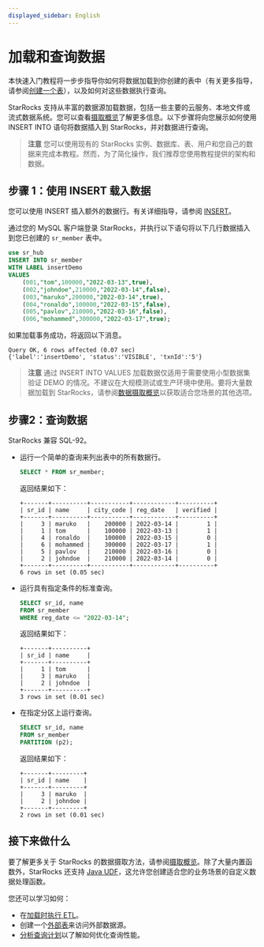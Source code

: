 ```yaml
---
displayed_sidebar: English
---
```


# 加载和查询数据

本快速入门教程将一步步指导你如何将数据加载到你创建的表中（有关更多指导，请参阅[创建一个表](../quick_start/Create_table.md)），以及如何对这些数据执行查询。

StarRocks 支持从丰富的数据源加载数据，包括一些主要的云服务、本地文件或流式数据系统。您可以查看[摄取概览](../loading/Loading_intro.md)了解更多信息。以下步骤将向您展示如何使用 INSERT INTO 语句将数据插入到 StarRocks，并对数据进行查询。

> **注意**
> 您可以使用现有的 StarRocks 实例、数据库、表、用户和您自己的数据来完成本教程。然而，为了简化操作，我们推荐您使用教程提供的架构和数据。

## 步骤 1：使用 INSERT 载入数据

您可以使用 INSERT 插入额外的数据行。有关详细指导，请参阅 [INSERT](../sql-reference/sql-statements/data-manipulation/INSERT.md)。

通过您的 MySQL 客户端登录 StarRocks，并执行以下语句将以下几行数据插入到您已创建的 `sr_member` 表中。

```SQL
use sr_hub
INSERT INTO sr_member
WITH LABEL insertDemo
VALUES
    (001,"tom",100000,"2022-03-13",true),
    (002,"johndoe",210000,"2022-03-14",false),
    (003,"maruko",200000,"2022-03-14",true),
    (004,"ronaldo",100000,"2022-03-15",false),
    (005,"pavlov",210000,"2022-03-16",false),
    (006,"mohammed",300000,"2022-03-17",true);
```

如果加载事务成功，将返回以下消息。

```Plain
Query OK, 6 rows affected (0.07 sec)
{'label':'insertDemo', 'status':'VISIBLE', 'txnId':'5'}
```

> **注意**
> 通过 INSERT INTO VALUES 加载数据仅适用于需要使用小型数据集验证 DEMO 的情况。不建议在大规模测试或生产环境中使用。要将大量数据加载到 StarRocks，请参阅[数据摄取概览](../loading/Loading_intro.md)以获取适合您场景的其他选项。

## 步骤2：查询数据

StarRocks 兼容 SQL-92。

- 运行一个简单的查询来列出表中的所有数据行。

  ```SQL
  SELECT * FROM sr_member;
  ```

  返回结果如下：

  ```Plain
  +-------+----------+-----------+------------+----------+
  | sr_id | name     | city_code | reg_date   | verified |
  +-------+----------+-----------+------------+----------+
  |     3 | maruko   |    200000 | 2022-03-14 |        1 |
  |     1 | tom      |    100000 | 2022-03-13 |        1 |
  |     4 | ronaldo  |    100000 | 2022-03-15 |        0 |
  |     6 | mohammed |    300000 | 2022-03-17 |        1 |
  |     5 | pavlov   |    210000 | 2022-03-16 |        0 |
  |     2 | johndoe  |    210000 | 2022-03-14 |        0 |
  +-------+----------+-----------+------------+----------+
  6 rows in set (0.05 sec)
  ```

- 运行具有指定条件的标准查询。

  ```SQL
  SELECT sr_id, name 
  FROM sr_member
  WHERE reg_date <= "2022-03-14";
  ```

  返回结果如下：

  ```Plain
  +-------+----------+
  | sr_id | name     |
  +-------+----------+
  |     1 | tom      |
  |     3 | maruko   |
  |     2 | johndoe  |
  +-------+----------+
  3 rows in set (0.01 sec)
  ```

- 在指定分区上运行查询。

  ```SQL
  SELECT sr_id, name 
  FROM sr_member 
  PARTITION (p2);
  ```

  返回结果如下：

  ```Plain
  +-------+---------+
  | sr_id | name    |
  +-------+---------+
  |     3 | maruko  |
  |     2 | johndoe |
  +-------+---------+
  2 rows in set (0.01 sec)
  ```

## 接下来做什么

要了解更多关于 StarRocks 的数据摄取方法，请参阅[摄取概览](../loading/Loading_intro.md)。除了大量内置函数外，StarRocks 还支持 [Java UDF](../sql-reference/sql-functions/JAVA_UDF.md)，这允许您创建适合您的业务场景的自定义数据处理函数。

您还可以学习如何：

-  在[加载时执行 ETL](../loading/Etl_in_loading.md)。
- 创建一个[外部表](../data_source/External_table.md)来访问外部数据源。
- [分析查询计划](../administration/Query_planning.md)以了解如何优化查询性能。
